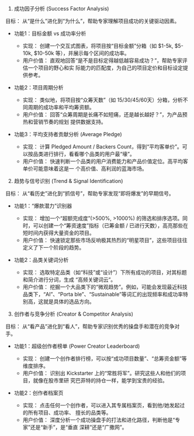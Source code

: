 1. 成功因子分析 (Success Factor Analysis)

  目标： 从“是什么”进化到“为什么”，帮助专家理解项目成功的关键驱动因素。

   * 功能1：目标金额 vs 成功率分析
       * 实现： 创建一个交互式图表，将项目按“目标金额”分箱（如 $1-5k, $5-10k, $10-50k
         等），并展示每个区间的成功率。
       * 用户价值： 直观地回答“是不是目标定得越低越容易成功？”，帮助专家评估一个项目的野心和实
         际能力的匹配度，为自己的项目定价和目标设定提供参考。

   * 功能2：项目周期分析
       * 实现： 类似地，将项目按“众筹天数”（如
         15/30/45/60天）分箱，分析不同周期的成功率和平均筹资额。
       * 用户价值： 回答“众筹周期是长痛不如短痛，还是越长越好？”，为产品预热和营销节奏的规划
         提供数据支持。


   * 功能3：平均支持者贡献分析 (Average Pledge)
       * 实现： 计算 Pledged Amount / Backers
         Count，得到“平均客单价”。可以按品类进行排行，看看哪个品类的用户最“壕”。
       * 用户价值： 快速判断一个品类的用户消费能力和产品价值定位。高平均客单价可能意味着这是一
         个高价值、高利润的蓝海市场。

  2. 趋势与信号识别 (Trend & Signal Identification)

  目标： 从“看历史”进化到“抓信号”，帮助专家发现“即将爆发”的早期信号。

   * 功能1：“爆款潜力”识别器
       * 实现： 增加一个“超额完成度”(>500%, >1000%)
         的筛选和排序选项。同时，可以创建一个“筹资速度”指标（已筹金额 /
         已进行天数），高亮那些在短时间内获得大量资金的项目。
       * 用户价值：
         快速锁定那些市场反响极其热烈的“明星项目”，这些项目往往定义了下一个阶段的趋势。

   * 功能2：品类关键词分析
       * 实现： 选取特定品类（如“科技”或“设计”）下所有成功的项目，对其标题和简介进行分词，生成
         “高频关键词云”。
       * 用户价值： 挖掘一个大品类下的“微观趋势”。例如，可能会发现最近科技品类下，“AI”、“Porta
         ble”、“Sustainable”等词汇的出现频率和成功率特别高，这就是具体的选品方向。

  3. 创作者与竞争分析 (Creator & Competitor Analysis)

  目标： 从“看产品”进化到“看人”，帮助专家识别优秀的操盘手和潜在的竞争对手。

   * 功能1：超级创作者榜单 (Power Creator Leaderboard)
       * 实现： 创建一个创作者排行榜，可以按“成功项目数量”、“总筹资金额”等维度排序。
       * 用户价值： 识别出 Kickstarter 上的“常胜将军”。研究这些人和他们的项目，就像在股市里研
         究巴菲特的持仓一样，能学到宝贵的经验。

   * 功能2：创作者档案页
       * 实现： 点击任何一个创作者，可以进入其专属档案页，看到他/她发起过的所有项目、成功率、
         擅长的品类等。
       * 用户价值： 深度分析一个成功操盘手的打法和进化路径，判断他是“专家”还是“新手”，是“垂直
         深耕”还是“广撒网”。